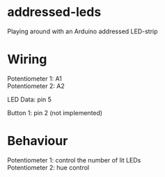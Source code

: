 # addressed-leds

Playing around with an Arduino addressed LED-strip

# Wiring

  Potentiometer 1: A1  
  Potentiometer 2: A2  

  LED Data: pin 5  

  Button 1: pin 2 (not implemented)  

# Behaviour

  Potentiometer 1: control the number of lit LEDs  
  Potentiometer 2: hue control  
